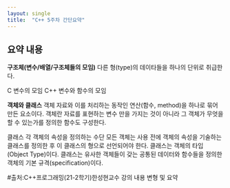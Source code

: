 ```yaml
---
layout: single
title:  "C++ 5주차 간단요약"
---
```


## 요약 내용

**구조체(변수/배열/구조체들의 모임)**
다른 형(type)의 데이타들을 하나의 단위로 취급한다.

C
변수의 모임
C++
변수와 함수의 모임

**객체와 클래스**
객체
자료와 이를 처리하는 동작인 연산(함수, method)을 하나로 묶어 만든 요소이다.
객체란 자료를 표현하는 변수 만을 가지는 것이 아니라 그 객체가 무엇을 할 수 있는가를 정의한 함수도 구성한다.

클래스
각 객체의 속성을 정의하는 수단
모든 객체는 사용 전에 객체의 속성을 기술하는 클래스를 정의한 후 이 클래스의 형으로 선언되어야 한다.
클래스는 객체의 타입(Object Type)이다.
클래스는 유사한 객체들이 갖는 공통된 데이터와 함수들을 정의한 객체의 기본 규격(specification)이다.

#출처:C++프로그래밍(21-2학기)한성현교수 강의 내용 변형 및 요약
